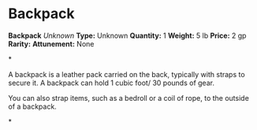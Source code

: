 # Backpack

**Backpack**
_Unknown_
**Type:** Unknown
**Quantity:** 1
**Weight:** 5 lb
**Price:** 2 gp
**Rarity:** 
**Attunement:** None

*<p>A backpack is a leather pack carried on the back, typically with straps to secure it. A backpack can hold 1 cubic foot/ 30 pounds of gear.

You can also strap items, such as a bedroll or a coil of rope, to the outside of a backpack.</p>*